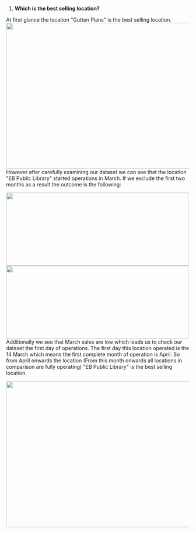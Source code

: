 1. **Which is the best selling location?** 

At first glance the location "Gutten Plans" is the best selling location.
<img src="https://user-images.githubusercontent.com/69303154/205448993-718cbeca-1a87-474d-b43d-95746cf42a8c.png" width="1000" height="400">
However after carefully examining our dataset we can see that the location "EB Public Library" started operations in March. If we exclude the first two months as a result the outcome is the following:

<img src="https://user-images.githubusercontent.com/69303154/205449126-05cda174-c593-469a-ac78-1cbbe2c1efb6.png" width="500" height="200"> <img src="https://user-images.githubusercontent.com/69303154/205449177-965a0453-48ad-4e7e-9616-e835268b0a32.png" width="500" height="200">
Additionally we see that March sales are low which leads us to check our dataset the first day of operations. The first day this location operated is the 14 March which means the first complete month of operation is April. So from April onwards the location (From this month onwards all locations in comparison are fully operating) "EB Public Library" is the best selling location.

<img src="https://user-images.githubusercontent.com/69303154/205450878-a52bce48-d1fa-4e4c-b4e0-0d990795c274.png" width="1000" height="400">
